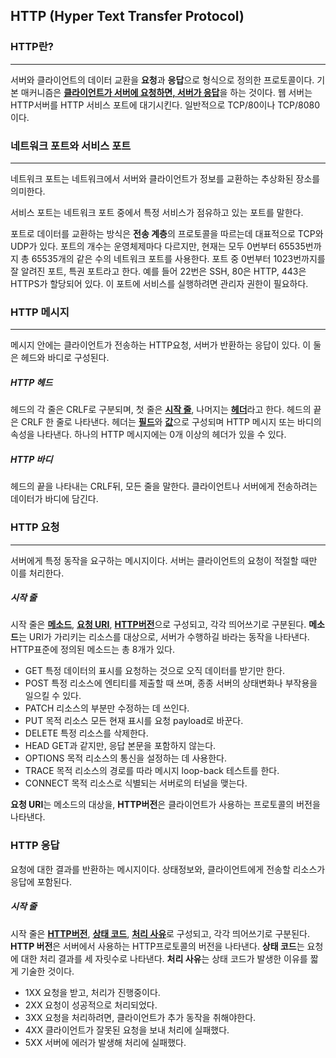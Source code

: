 ## HTTP (Hyper Text Transfer Protocol)

### HTTP란?
---
서버와 클라이언트의 데이터 교환을 **요청**과 **응답**으로 형식으로 정의한 프로토콜이다. 기본 매커니즘은 <u>**클라이언트가 서버에 요청하면, 서버가 응답**</u>을 하는 것이다. 웹 서버는 HTTP서버를 HTTP 서비스 포트에 대기시킨다. 일반적으로 TCP/80이나 TCP/8080이다.

### 네트워크 포트와 서비스 포트
---
네트워크 포트는 네트워크에서 서버와 클라이언트가 정보를 교환하는 추상화된 장소를 의미한다.   
   
서비스 포트는 네트워크 포트 중에서 특정 서비스가 점유하고 있는 포트를 말한다.   
   
포트로 데이터를 교환하는 방식은 **전송 계층**의 프로토콜을 따르는데 대표적으로 TCP와 UDP가 있다. 포트의 개수는 운영체제마다 다르지만, 현재는 모두 0번부터 65535번까지 총 65535개의 같은 수의 네트워크 포트를 사용한다. 포트 중 0번부터 1023번까지를 잘 알려진 포트, 특권 포트라고 한다. 예를 들어 22번은 SSH, 80은 HTTP, 443은 HTTPS가 할당되어 있다. 이 포트에 서비스를 실행하려면 관리자 권한이 필요하다.

### HTTP 메시지
---
메시지 안에는 클라이언트가 전송하는 HTTP요청, 서버가 반환하는 응답이 있다. 이 둘은 헤드와 바디로 구성된다.
##### HTTP 헤드
헤드의 각 줄은 CRLF로 구분되며, 첫 줄은 <u>**시작 줄**</u>, 나머지는 <u>**헤더**</u>라고 한다. 헤드의 끝은 CRLF 한 줄로 나타낸다. 헤더는 <u>**필드**</u>와 <u>**값**</u>으로 구성되며 HTTP 메시지 또는 바디의 속성을 나타낸다. 하나의 HTTP 메시지에는 0개 이상의 헤더가 있을 수 있다.

##### HTTP 바디
헤드의 끝을 나타내는 CRLF뒤, 모든 줄을 말한다. 클라이언트나 서버에게 전송하려는 데이터가 바디에 담긴다. 

### HTTP 요청
---
서버에게 특정 동작을 요구하는 메시지이다. 서버는 클라이언트의 요청이 적절할 때만 이를 처리한다.
##### 시작 줄
시작 줄은 <u>**메소드**</u>, <u>**요청 URI**</u>, <u>**HTTP버전**</u>으로 구성되고, 각각 띄어쓰기로 구분된다. **메소드**는 URI가 가리키는 리소스를 대상으로, 서버가 수행하길 바라는 동작을 나타낸다. HTTP표준에 정의된 메소드는 총 8개가 있다. 
* GET
  특정 데이터의 표시를 요청하는 것으로 오직 데이터를 받기만 한다.
* POST
  특정 리소스에 엔티티를 제출할 때 쓰며, 종종 서버의 상태변화나 부작용을 일으킬 수 있다. 
* PATCH
  리소스의 부분만 수정하는 데 쓰인다.
* PUT
  목적 리소스 모든 현재 표시를 요청 payload로 바꾼다.
* DELETE
  특정 리소스를 삭제한다.
* HEAD
  GET과 같지만, 응답 본문을 포함하지 않는다.
* OPTIONS
  목적 리소스의 통신을 설정하는 데 사용한다.
* TRACE
  목적 리소스의 경로를 따라 메시지 loop-back 테스트를 한다.
* CONNECT
  목적 리소스로 식별되는 서버로의 터널을 맺는다.

**요청 URI**는 메소드의 대상을, **HTTP버전**은 클라이언트가 사용하는 프로토콜의 버전을 나타낸다.

### HTTP 응답
요청에 대한 결과를 반환하는 메시지이다. 상태정보와, 클라이언트에게 전송할 리소스가 응답에 포함된다. 
##### 시작 줄
시작 줄은 <u>**HTTP버전**</u>, <u>**상태 코드**</u>, <u>**처리 사유**</u>로 구성되고, 각각 띄어쓰기로 구분된다. **HTTP 버전**은 서버에서 사용하는 HTTP프로토콜의 버전을 나타낸다. **상태 코드**는 요청에 대한 처리 결과를 세 자릿수로 나타낸다. **처리 사유**는 상태 코드가 발생한 이유를 짧게 기술한 것이다.
* 1XX
  요청을 받고, 처리가 진행중이다.
* 2XX
  요청이 성공적으로 처리되었다.
* 3XX
  요청을 처리하려면, 클라이언트가 추가 동작을 취해야한다.
* 4XX
  클라이언트가 잘못된 요청을 보내 처리에 실패했다.
* 5XX
  서버에 에러가 발생해 처리에 실패했다.